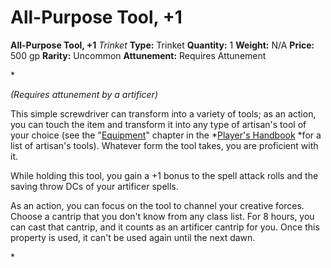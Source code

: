 # All-Purpose Tool, +1

**All-Purpose Tool, +1**
_Trinket_
**Type:** Trinket
**Quantity:** 1
**Weight:** N/A
**Price:** 500 gp
**Rarity:** Uncommon
**Attunement:** Requires Attunement

*<div class="item-attunement"><i>(Requires attunement by a artificer)</i><p>This simple screwdriver can transform into a variety of tools; as an action, you can touch the item and transform it into any type of artisan's tool of your choice (see the "<a title="Equipment" href="https://www.dndbeyond.com/sources/phb/equipment#Tools">Equipment</a>" chapter in the *<a class="sourcebook" title="Player’s Handbook" href="https://www.dndbeyond.com/sources/phb">Player's Handbook</a> *for a list of artisan's tools). Whatever form the tool takes, you are proficient with it.

While holding this tool, you gain a +1 bonus to the spell attack rolls and the saving throw DCs of your artificer spells.

As an action, you can focus on the tool to channel your creative forces. Choose a cantrip that you don't know from any class list. For 8 hours, you can cast that cantrip, and it counts as an artificer cantrip for you. Once this property is used, it can't be used again until the next dawn.</p>*